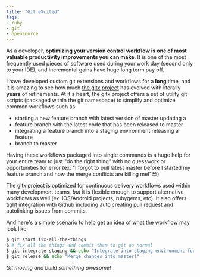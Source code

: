 ```yaml
---
title: "Git eXcited"
tags:
- ruby
- git
- opensource
---
```


As a developer, **optimizing your version control workflow is one of most valuable
productivity improvements you can make**.  It is one of the most
frequently used pieces of software used during your work day (second only to
your IDE), and incremental gains have huge long term pay off.

I have developed custom git extensions and workflows for a **long** time, and
it is amazing to see how much [the gitx project](https://github.com/wireframe/gitx)
has evolved with literally **years** of refinements.  At it's heart, the gitx
project offers a set of utility git scripts (packaged within the git namespace)
to simplify and optimize common workflows such as:

* starting a new feature branch with latest version of master updating a
* feature branch with the latest code that has been released to master
* integrating a feature branch into a staging environment releasing a feature
* branch to master

Having these workflows packaged into single commands is a huge help for your
entire team to just "do the right thing" with no guesswork or opportunities for
error (ex: "I forgot to pull latest master before I started my feature branch
and now the merge conflicts are killing me!"😎)

The gitx project is optimized for continuous delivery workflows used within
many development teams, *but* it is flexible enough to support alternative
workflows as well (ex: iOS/Android projects, rubygems, etc).  It also offers
tight integration with Github including auto creating pull request and
autolinking issues from commits.

And here's a simple scenario to help get an idea of what the workflow may look
like:

```bash
$ git start fix-all-the-things
$ # fix all the things and commit them to git as normal
$ git integrate staging && echo "Integrate into staging environment for QA"
$ git release && echo "Merge changes into master!"
```

*Git moving and build something awesome!*
